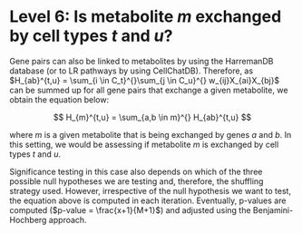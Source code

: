 # Level 6: Is metabolite *m* exchanged by cell types *t* and *u*?

Gene pairs can also be linked to metabolites by using the HarremanDB database (or to LR pathways by using CellChatDB). Therefore, as $H_{ab}^{t,u} = \sum_{i \in C_t}^{}\sum_{j \in C_u}^{} w_{ij}X_{ai}X_{bj}$ can be summed up for all gene pairs that exchange a given metabolite, we obtain the equation below:

$$ H_{m}^{t,u} = \sum_{a,b \in m}^{} H_{ab}^{t,u} $$

where _m_ is a given metabolite that is being exchanged by genes _a_ and _b_. In this setting, we would be assessing if metabolite _m_ is exchanged by cell types _t_ and _u_.

Significance testing in this case also depends on which of the three possible null hypotheses we are testing and, therefore, the shuffling strategy used. However, irrespective of the null hypothesis we want to test, the equation above is computed in each iteration. Eventually, p-values are computed ($p-value = \frac{x+1}{M+1}$) and adjusted using the Benjamini-Hochberg approach.
